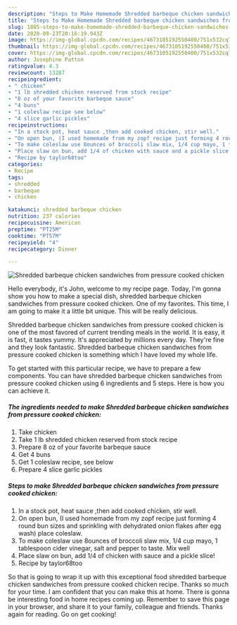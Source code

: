 ```yaml
---
description: "Steps to Make Homemade Shredded barbeque chicken sandwiches from pressure cooked chicken"
title: "Steps to Make Homemade Shredded barbeque chicken sandwiches from pressure cooked chicken"
slug: 1885-steps-to-make-homemade-shredded-barbeque-chicken-sandwiches-from-pressure-cooked-chicken
date: 2020-09-23T20:16:19.943Z
image: https://img-global.cpcdn.com/recipes/4673105192550400/751x532cq70/shredded-barbeque-chicken-sandwiches-from-pressure-cooked-chicken-recipe-main-photo.jpg
thumbnail: https://img-global.cpcdn.com/recipes/4673105192550400/751x532cq70/shredded-barbeque-chicken-sandwiches-from-pressure-cooked-chicken-recipe-main-photo.jpg
cover: https://img-global.cpcdn.com/recipes/4673105192550400/751x532cq70/shredded-barbeque-chicken-sandwiches-from-pressure-cooked-chicken-recipe-main-photo.jpg
author: Josephine Patton
ratingvalue: 4.3
reviewcount: 13287
recipeingredient:
- " chicken"
- "1 lb shredded chicken reserved from stock recipe"
- "8 oz of your favorite barbeque sauce"
- "4 buns"
- "1 coleslaw recipe see below"
- "4 slice garlic pickles"
recipeinstructions:
- "In a stock pot, heat sauce ,then add cooked chicken, stir well."
- "On open bun, (I used homemade from my zopf recipe just forming 4 round bun sizes and sprinkling with dehydrated onion flakes after egg wash) place coleslaw."
- "To make coleslaw use 8ounces of broccoli slaw mix, 1/4 cup mayo, 1 tablespoon cider vinegar, salt and pepper to taste. Mix well"
- "Place slaw on bun, add 1/4 of chicken with sauce and a pickle slice!"
- "Recipe by taylor68too"
categories:
- Recipe
tags:
- shredded
- barbeque
- chicken

katakunci: shredded barbeque chicken 
nutrition: 237 calories
recipecuisine: American
preptime: "PT25M"
cooktime: "PT57M"
recipeyield: "4"
recipecategory: Dinner

---
```



![Shredded barbeque chicken sandwiches from pressure cooked chicken](https://img-global.cpcdn.com/recipes/4673105192550400/751x532cq70/shredded-barbeque-chicken-sandwiches-from-pressure-cooked-chicken-recipe-main-photo.jpg)

Hello everybody, it's John, welcome to my recipe page. Today, I'm gonna show you how to make a special dish, shredded barbeque chicken sandwiches from pressure cooked chicken. One of my favorites. This time, I am going to make it a little bit unique. This will be really delicious.



Shredded barbeque chicken sandwiches from pressure cooked chicken is one of the most favored of current trending meals in the world. It is easy, it is fast, it tastes yummy. It's appreciated by millions every day. They're fine and they look fantastic. Shredded barbeque chicken sandwiches from pressure cooked chicken is something which I have loved my whole life.


To get started with this particular recipe, we have to prepare a few components. You can have shredded barbeque chicken sandwiches from pressure cooked chicken using 6 ingredients and 5 steps. Here is how you can achieve it.

<!--inarticleads1-->

##### The ingredients needed to make Shredded barbeque chicken sandwiches from pressure cooked chicken:

1. Take  chicken
1. Take 1 lb shredded chicken reserved from stock recipe
1. Prepare 8 oz of your favorite barbeque sauce
1. Get 4 buns
1. Get 1 coleslaw recipe, see below
1. Prepare 4 slice garlic pickles




<!--inarticleads2-->

##### Steps to make Shredded barbeque chicken sandwiches from pressure cooked chicken:

1. In a stock pot, heat sauce ,then add cooked chicken, stir well.
1. On open bun, (I used homemade from my zopf recipe just forming 4 round bun sizes and sprinkling with dehydrated onion flakes after egg wash) place coleslaw.
1. To make coleslaw use 8ounces of broccoli slaw mix, 1/4 cup mayo, 1 tablespoon cider vinegar, salt and pepper to taste. Mix well
1. Place slaw on bun, add 1/4 of chicken with sauce and a pickle slice!
1. Recipe by taylor68too




So that is going to wrap it up with this exceptional food shredded barbeque chicken sandwiches from pressure cooked chicken recipe. Thanks so much for your time. I am confident that you can make this at home. There is gonna be interesting food in home recipes coming up. Remember to save this page in your browser, and share it to your family, colleague and friends. Thanks again for reading. Go on get cooking!
